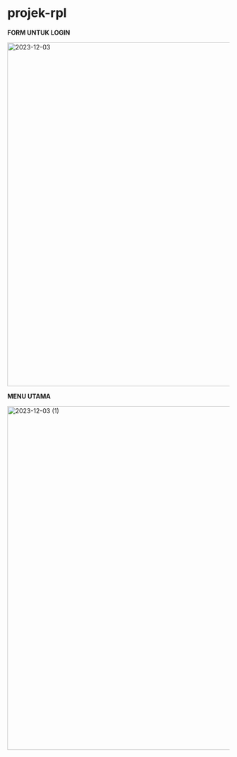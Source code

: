 # projek-rpl

**FORM UNTUK LOGIN**

<img width="779" alt="2023-12-03" src="https://github.com/Hafidza1/projek-rpl/assets/115520666/63421f39-00a0-4594-84f6-6469d950292f">

**MENU UTAMA**

<img width="779" alt="2023-12-03 (1)" src="https://github.com/Hafidza1/projek-rpl/assets/115520666/44abcd23-4a6d-402c-8a8b-c18852df50ce">
